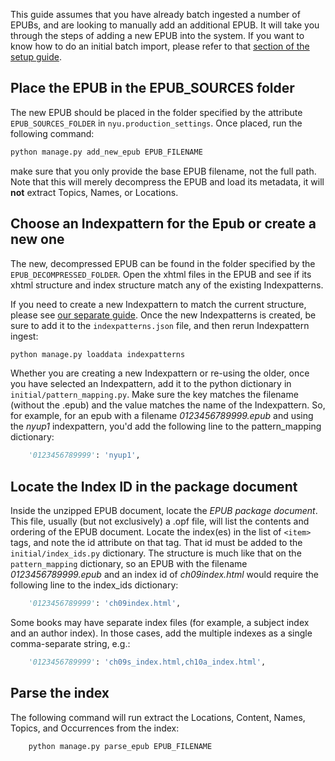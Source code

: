 This guide assumes that you have already batch ingested a number of EPUBs, and are looking to manually add an additional EPUB.  It will take you through the steps of adding a new EPUB into the system.  If you want to know how to do an initial batch import, please refer to that [section of the setup guide](setup#importing-data).

## Place the EPUB in the EPUB_SOURCES folder

The new EPUB should be placed in the folder specified by the attribute `EPUB_SOURCES_FOLDER` in `nyu.production_settings`. Once placed, run the following command:

```bash
python manage.py add_new_epub EPUB_FILENAME
```

make sure that you only provide the base EPUB filename, not the full path.  Note that this will merely decompress the EPUB and load its metadata, it will __not__ extract Topics, Names, or Locations.

## Choose an Indexpattern for the Epub or create a new one

The new, decompressed EPUB can be found in the folder specified by the `EPUB_DECOMPRESSED_FOLDER`.  Open the xhtml files in the EPUB and see if its xhtml structure and index structure match any of the existing Indexpatterns.  

If you need to create a new Indexpattern to match the current structure, please see [our separate guide](indexpatterns).  Once the new Indexpatterns is created, be sure to add it to the `indexpatterns.json` file, and then rerun Indexpattern ingest:

```bash
python manage.py loaddata indexpatterns
```

Whether you are creating a new Indexpattern or re-using the older, once you have selected an Indexpattern, add it to the python dictionary in `initial/pattern_mapping.py`. Make sure the key matches the filename (without the .epub) and the value matches the name of the Indexpattern.  So, for example, for an epub with a filename _0123456789999.epub_ and using the _nyup1_ indexpattern, you'd add the following line to the pattern_mapping dictionary:

```python
    '0123456789999': 'nyup1',
```

## Locate the Index ID in the package document

Inside the unzipped EPUB document, locate the _EPUB package document_. This file, usually (but not exclusively) a .opf file, will list the contents and ordering of the EPUB document. Locate the index(es) in the list of `<item>` tags, and note the id attribute on that tag. That id must be added to the `initial/index_ids.py` dictionary. The structure is much like that on the `pattern_mapping` dictionary, so an EPUB with the filename _0123456789999.epub_ and an index id of _ch09index.html_ would require the following line to the index_ids dictionary:

```python
    '0123456789999': 'ch09index.html',
```

Some books may have separate index files (for example, a subject index and an author index). In those cases, add the multiple indexes as a single comma-separate string, e.g.:

```python
    '0123456789999': 'ch09s_index.html,ch10a_index.html',
```

## Parse the index

The following command will run extract the Locations, Content, Names, Topics, and Occurrences from the index:

```bash
    python manage.py parse_epub EPUB_FILENAME
```

